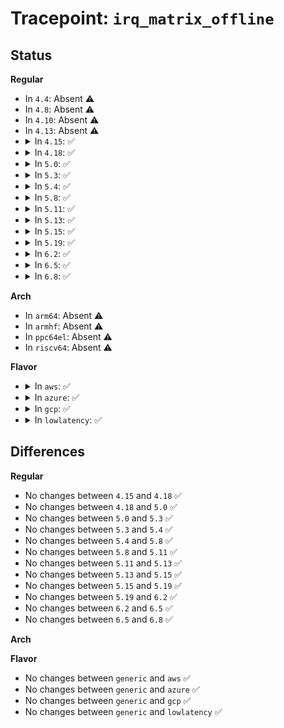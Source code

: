 # Tracepoint: <code>irq_matrix_offline</code>

## Status
<b>Regular</b>
<ul>
<li>
In <code>4.4</code>: Absent ⚠️
</li>
<li>
In <code>4.8</code>: Absent ⚠️
</li>
<li>
In <code>4.10</code>: Absent ⚠️
</li>
<li>
In <code>4.13</code>: Absent ⚠️
</li>
<li>
<details>
<summary>In <code>4.15</code>: ✅</summary>

Event:

```c
struct trace_event_raw_irq_matrix_global {
    struct trace_entry ent;
    unsigned int online_maps;
    unsigned int global_available;
    unsigned int global_reserved;
    unsigned int total_allocated;
    char __data[0];
};
```
Function:

```c
void trace_event_raw_event_irq_matrix_global(void *__data, struct irq_matrix *matrix);
```
</details>
</li>
<li>
<details>
<summary>In <code>4.18</code>: ✅</summary>

Event:

```c
struct trace_event_raw_irq_matrix_global {
    struct trace_entry ent;
    unsigned int online_maps;
    unsigned int global_available;
    unsigned int global_reserved;
    unsigned int total_allocated;
    char __data[0];
};
```
Function:

```c
void trace_event_raw_event_irq_matrix_global(void *__data, struct irq_matrix *matrix);
```
</details>
</li>
<li>
<details>
<summary>In <code>5.0</code>: ✅</summary>

Event:

```c
struct trace_event_raw_irq_matrix_global {
    struct trace_entry ent;
    unsigned int online_maps;
    unsigned int global_available;
    unsigned int global_reserved;
    unsigned int total_allocated;
    char __data[0];
};
```
Function:

```c
void trace_event_raw_event_irq_matrix_global(void *__data, struct irq_matrix *matrix);
```
</details>
</li>
<li>
<details>
<summary>In <code>5.3</code>: ✅</summary>

Event:

```c
struct trace_event_raw_irq_matrix_global {
    struct trace_entry ent;
    unsigned int online_maps;
    unsigned int global_available;
    unsigned int global_reserved;
    unsigned int total_allocated;
    char __data[0];
};
```
Function:

```c
void trace_event_raw_event_irq_matrix_global(void *__data, struct irq_matrix *matrix);
```
</details>
</li>
<li>
<details>
<summary>In <code>5.4</code>: ✅</summary>

Event:

```c
struct trace_event_raw_irq_matrix_global {
    struct trace_entry ent;
    unsigned int online_maps;
    unsigned int global_available;
    unsigned int global_reserved;
    unsigned int total_allocated;
    char __data[0];
};
```
Function:

```c
void trace_event_raw_event_irq_matrix_global(void *__data, struct irq_matrix *matrix);
```
</details>
</li>
<li>
<details>
<summary>In <code>5.8</code>: ✅</summary>

Event:

```c
struct trace_event_raw_irq_matrix_global {
    struct trace_entry ent;
    unsigned int online_maps;
    unsigned int global_available;
    unsigned int global_reserved;
    unsigned int total_allocated;
    char __data[0];
};
```
Function:

```c
void trace_event_raw_event_irq_matrix_global(void *__data, struct irq_matrix *matrix);
```
</details>
</li>
<li>
<details>
<summary>In <code>5.11</code>: ✅</summary>

Event:

```c
struct trace_event_raw_irq_matrix_global {
    struct trace_entry ent;
    unsigned int online_maps;
    unsigned int global_available;
    unsigned int global_reserved;
    unsigned int total_allocated;
    char __data[0];
};
```
Function:

```c
void trace_event_raw_event_irq_matrix_global(void *__data, struct irq_matrix *matrix);
```
</details>
</li>
<li>
<details>
<summary>In <code>5.13</code>: ✅</summary>

Event:

```c
struct trace_event_raw_irq_matrix_global {
    struct trace_entry ent;
    unsigned int online_maps;
    unsigned int global_available;
    unsigned int global_reserved;
    unsigned int total_allocated;
    char __data[0];
};
```
Function:

```c
void trace_event_raw_event_irq_matrix_global(void *__data, struct irq_matrix *matrix);
```
</details>
</li>
<li>
<details>
<summary>In <code>5.15</code>: ✅</summary>

Event:

```c
struct trace_event_raw_irq_matrix_global {
    struct trace_entry ent;
    unsigned int online_maps;
    unsigned int global_available;
    unsigned int global_reserved;
    unsigned int total_allocated;
    char __data[0];
};
```
Function:

```c
void trace_event_raw_event_irq_matrix_global(void *__data, struct irq_matrix *matrix);
```
</details>
</li>
<li>
<details>
<summary>In <code>5.19</code>: ✅</summary>

Event:

```c
struct trace_event_raw_irq_matrix_global {
    struct trace_entry ent;
    unsigned int online_maps;
    unsigned int global_available;
    unsigned int global_reserved;
    unsigned int total_allocated;
    char __data[0];
};
```
Function:

```c
void trace_event_raw_event_irq_matrix_global(void *__data, struct irq_matrix *matrix);
```
</details>
</li>
<li>
<details>
<summary>In <code>6.2</code>: ✅</summary>

Event:

```c
struct trace_event_raw_irq_matrix_global {
    struct trace_entry ent;
    unsigned int online_maps;
    unsigned int global_available;
    unsigned int global_reserved;
    unsigned int total_allocated;
    char __data[0];
};
```
Function:

```c
void trace_event_raw_event_irq_matrix_global(void *__data, struct irq_matrix *matrix);
```
</details>
</li>
<li>
<details>
<summary>In <code>6.5</code>: ✅</summary>

Event:

```c
struct trace_event_raw_irq_matrix_global {
    struct trace_entry ent;
    unsigned int online_maps;
    unsigned int global_available;
    unsigned int global_reserved;
    unsigned int total_allocated;
    char __data[0];
};
```
Function:

```c
void trace_event_raw_event_irq_matrix_global(void *__data, struct irq_matrix *matrix);
```
</details>
</li>
<li>
<details>
<summary>In <code>6.8</code>: ✅</summary>

Event:

```c
struct trace_event_raw_irq_matrix_global {
    struct trace_entry ent;
    unsigned int online_maps;
    unsigned int global_available;
    unsigned int global_reserved;
    unsigned int total_allocated;
    char __data[0];
};
```
Function:

```c
void trace_event_raw_event_irq_matrix_global(void *__data, struct irq_matrix *matrix);
```
</details>
</li>
</ul>
<b>Arch</b>
<ul>
<li>
In <code>arm64</code>: Absent ⚠️
</li>
<li>
In <code>armhf</code>: Absent ⚠️
</li>
<li>
In <code>ppc64el</code>: Absent ⚠️
</li>
<li>
In <code>riscv64</code>: Absent ⚠️
</li>
</ul>
<b>Flavor</b>
<ul>
<li>
<details>
<summary>In <code>aws</code>: ✅</summary>

Event:

```c
struct trace_event_raw_irq_matrix_global {
    struct trace_entry ent;
    unsigned int online_maps;
    unsigned int global_available;
    unsigned int global_reserved;
    unsigned int total_allocated;
    char __data[0];
};
```
Function:

```c
void trace_event_raw_event_irq_matrix_global(void *__data, struct irq_matrix *matrix);
```
</details>
</li>
<li>
<details>
<summary>In <code>azure</code>: ✅</summary>

Event:

```c
struct trace_event_raw_irq_matrix_global {
    struct trace_entry ent;
    unsigned int online_maps;
    unsigned int global_available;
    unsigned int global_reserved;
    unsigned int total_allocated;
    char __data[0];
};
```
Function:

```c
void trace_event_raw_event_irq_matrix_global(void *__data, struct irq_matrix *matrix);
```
</details>
</li>
<li>
<details>
<summary>In <code>gcp</code>: ✅</summary>

Event:

```c
struct trace_event_raw_irq_matrix_global {
    struct trace_entry ent;
    unsigned int online_maps;
    unsigned int global_available;
    unsigned int global_reserved;
    unsigned int total_allocated;
    char __data[0];
};
```
Function:

```c
void trace_event_raw_event_irq_matrix_global(void *__data, struct irq_matrix *matrix);
```
</details>
</li>
<li>
<details>
<summary>In <code>lowlatency</code>: ✅</summary>

Event:

```c
struct trace_event_raw_irq_matrix_global {
    struct trace_entry ent;
    unsigned int online_maps;
    unsigned int global_available;
    unsigned int global_reserved;
    unsigned int total_allocated;
    char __data[0];
};
```
Function:

```c
void trace_event_raw_event_irq_matrix_global(void *__data, struct irq_matrix *matrix);
```
</details>
</li>
</ul>

## Differences
<b>Regular</b>
<ul>
<li>
No changes between <code>4.15</code> and <code>4.18</code> ✅
</li>
<li>
No changes between <code>4.18</code> and <code>5.0</code> ✅
</li>
<li>
No changes between <code>5.0</code> and <code>5.3</code> ✅
</li>
<li>
No changes between <code>5.3</code> and <code>5.4</code> ✅
</li>
<li>
No changes between <code>5.4</code> and <code>5.8</code> ✅
</li>
<li>
No changes between <code>5.8</code> and <code>5.11</code> ✅
</li>
<li>
No changes between <code>5.11</code> and <code>5.13</code> ✅
</li>
<li>
No changes between <code>5.13</code> and <code>5.15</code> ✅
</li>
<li>
No changes between <code>5.15</code> and <code>5.19</code> ✅
</li>
<li>
No changes between <code>5.19</code> and <code>6.2</code> ✅
</li>
<li>
No changes between <code>6.2</code> and <code>6.5</code> ✅
</li>
<li>
No changes between <code>6.5</code> and <code>6.8</code> ✅
</li>
</ul>
<b>Arch</b>
<ul>
</ul>
<b>Flavor</b>
<ul>
<li>
No changes between <code>generic</code> and <code>aws</code> ✅
</li>
<li>
No changes between <code>generic</code> and <code>azure</code> ✅
</li>
<li>
No changes between <code>generic</code> and <code>gcp</code> ✅
</li>
<li>
No changes between <code>generic</code> and <code>lowlatency</code> ✅
</li>
</ul>

